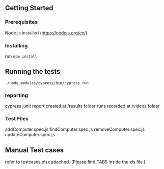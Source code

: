 ## Getting Started

### Prerequisites

Node.js installed (https://nodejs.org/en/)

### Installing

run `npm install`

## Running the tests

`./node_modules/cypress/bin/cypress run`

### reporting

cypress junit report created at /results folder
runs recorded at /videos folder

### Test Files

addComputer.spec.js
findComputer.spec.js
removeComputer.spec.js
updateComputer.spec.js

## Manual Test cases
refer to testcases.xlsx attached. (Please find TABS inside the xls file.)

